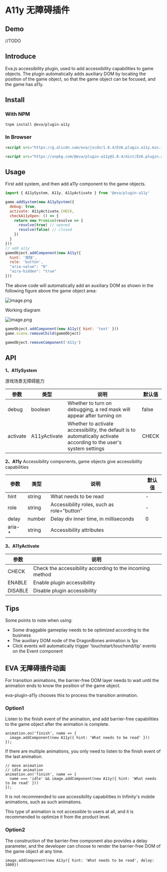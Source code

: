 # A11y 无障碍插件

## Demo

//TODO

## Introduce

Eva.js accessibility plugin, used to add accessibility capabilities to game objects. The plugin automatically adds auxiliary DOM by locating the position of the game object, so that the game object can be focused, and the game has a11y.

## Install

### With NPM
```bash
tnpm install @eva/plugin-a11y
```

### In Browser
```html
<script src="https://g.alicdn.com/eva/jscdn/1.0.4/EVA.plugin.a11y.min.js"></script>

<script src="https://unpkg.com/@eva/plugin-a11y@1.0.4/dist/EVA.plugin.a11y.min.js"></script>
```


## Usage

First add system, and then add a11y component to the game objects.

```js
import { A11ySystem, A11y, A11yActivate } from '@eva/plugin-a11y'

game.addSystem(new A11ySystem({
  debug: true,
  activate: A11yActivate.CHECK,
  checkA11yOpen: () => {
    return new Promise(resolve => {
      resolve(true) // opened
      resolve(false) // closed
    })
  }
}))
// add a11y
gameObject.addComponent(new A11y({
  hint: '按钮',
  role: 'button',
  "aria-value": "0"
  "aira-hidden": "true"
}))
```

The above code will automatically add an auxiliary DOM as shown in the following figure above the game object area:

![image.png](https://gw.alicdn.com/imgextra/i4/O1CN01I2uBms1Lvq6GBg6Bo_!!6000000001362-2-tps-2098-734.png)

Working diagram

![image.png](https://gw.alicdn.com/imgextra/i2/O1CN01mn5ubF1fLSyEMNBw0_!!6000000003990-2-tps-3332-1700.png)


```js
gameObject.addComponent(new A11y({ hint: 'text' }))
game.scene.removeChild(gameObject)

gameObject.removeComponent('A11y')
```

## API

**1、A11ySystem**

游戏场景无障碍能力

| 参数     | 类型         | 说明                                                                                                                | 默认值 |
| -------- | ------------ | ------------------------------------------------------------------------------------------------------------------- | ------ |
| debug    | boolean      | Whether to turn on debugging, a red mask will appear after turning on                                               | false  |
| activate | A11yActivate | Whether to activate accessibility, the default is to automatically activate according to the user's system settings | CHECK  |

**2、A11y**
Accessibility components, game objects give accessibility capabilities

| 参数    | 类型   | 说明                                       | 默认值 |
| ------- | ------ | ------------------------------------------ | ------ |
| hint    | string | What needs to be read                      | -      |
| role    | string | Accessibility roles, such as role="button" | -      |
| delay   | number | Delay div inner time, in milliseconds      | 0      |
| aria-\* | string | Accessibility attributes                   |        |

**3、A11yActivate**

| 参数    | 说明                                                     |
| ------- | -------------------------------------------------------- |
| CHECK   | Check the accessibility according to the incoming method |
| ENABLE  | Enable plugin accessibility                              |
| DISABLE | Disable plugin accessibility                             |

## Tips

Some points to note when using:

- Some draggable gameplay needs to be optimized according to the business
- The auxiliary DOM node of the DragonBones animation is 1px
- Click events will automatically trigger 'touchstart/touchend/tip' events on the Event component

## EVA 无障碍插件动画

For transition animations, the barrier-free DOM layer needs to wait until the animation ends to know the position of the game object.

eva-plugin-a11y chooses this to process the transition animation.

### Option1

Listen to the finish event of the animation, and add barrier-free capabilities to the game object after the animation is complete.

```
animation.on('finish', name => {
  image.addComponent(new A11y({ hint: 'What needs to be read' }))
});
```

If there are multiple animations, you only need to listen to the finish event of the last animation.

```
// move animation
// idle animation
animation.on('finish', name => {
  name === 'idle' && image.addComponent(new A11y({ hint: 'What needs to be read' }))
});
```

It is not recommended to use accessibility capabilities in Infinity's mobile animations, such as such animations.

This type of animation is not accessible to users at all, and it is recommended to optimize it from the product level.

### Option2

The construction of the barrier-free component also provides a delay parameter, and the developer can choose to render the barrier-free DOM of the game object at any time.

```
image.addComponent(new A11y({ hint: 'What needs to be read', delay: 1000})
```

<br/>
<br/>
<br/>
<br/>
<br/>
